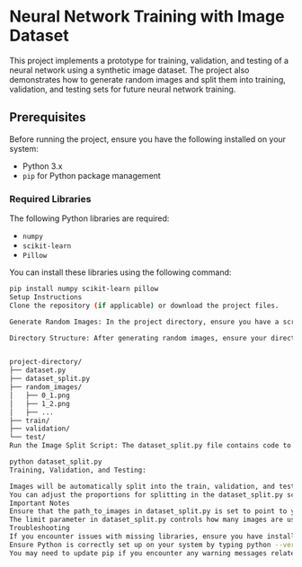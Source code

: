 # Neural Network Training with Image Dataset

This project implements a prototype for training, validation, and testing of a neural network using a synthetic image dataset. The project also demonstrates how to generate random images and split them into training, validation, and testing sets for future neural network training.

## Prerequisites

Before running the project, ensure you have the following installed on your system:

- Python 3.x
- `pip` for Python package management

### Required Libraries

The following Python libraries are required:
- `numpy`
- `scikit-learn`
- `Pillow`

You can install these libraries using the following command:

```bash
pip install numpy scikit-learn pillow
Setup Instructions
Clone the repository (if applicable) or download the project files.

Generate Random Images: In the project directory, ensure you have a script named dataset.py. This script will generate random images and store them in the specified directory (random_images by default).

Directory Structure: After generating random images, ensure your directory structure looks like this:


project-directory/
├── dataset.py
├── dataset_split.py
├── random_images/
│   ├── 0_1.png
│   ├── 1_2.png
│   ├── ...
├── train/
├── validation/
└── test/
Run the Image Split Script: The dataset_split.py file contains code to split the randomly generated images into training, validation, and test sets. To execute it, run the following command:

python dataset_split.py
Training, Validation, and Testing:

Images will be automatically split into the train, validation, and test folders.
You can adjust the proportions for splitting in the dataset_split.py script.
Important Notes
Ensure that the path_to_images in dataset_split.py is set to point to your random_images folder.
The limit parameter in dataset_split.py controls how many images are used in each set. You can adjust it to change the dataset size.
Troubleshooting
If you encounter issues with missing libraries, ensure you have installed all the dependencies using the pip install command above.
Ensure Python is correctly set up on your system by typing python --version in the terminal to check if Python is recognized.
You may need to update pip if you encounter any warning messages related to package management.

